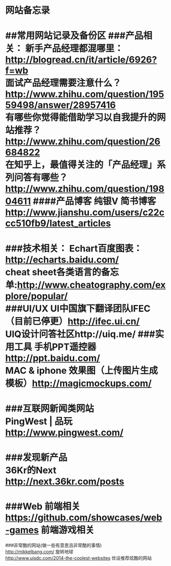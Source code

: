 网站备忘录
=======

##常用网站记录及备份区
###产品相关：
新手产品经理都混哪里：http://blogread.cn/it/article/6926?f=wb
<br>
面试产品经理需要注意什么？http://www.zhihu.com/question/19559498/answer/28957416
<br>
有哪些你觉得能借助学习以自我提升的网站推荐？http://www.zhihu.com/question/26684822
<br>
在知乎上，最值得关注的「产品经理」系列问答有哪些？http://www.zhihu.com/question/19804611
####产品博客
纯银V 简书博客  http://www.jianshu.com/users/c22ccc510fb9/latest_articles 
<br>
==
###技术相关：
Echart百度图表：http://echarts.baidu.com/
<br>
cheat sheet各类语言的备忘单:http://www.cheatography.com/explore/popular/
<br>
###UI/UX
UI中国旗下翻译团队IFEC（目前已停更）http://ifec.ui.cn/  <br>
UIQ设计问答社区http://uiq.me/
###实用工具
手机PPT遥控器 http://ppt.baidu.com/<br>
MAC & iphone 效果图（上传图片生成模板）http://magicmockups.com/
<br>
===
###互联网新闻类网站<br>
PingWest | 品玩 http://www.pingwest.com/ <br>
=======
###发现新产品<br>
36Kr的Next http://next.36kr.com/posts <br>
=====
###Web 前端相关<br>
https://github.com/showcases/web-games 前端游戏相关 <br>
=====
###非常酷的网站(做一些有意思且非常酷的事情)<br>
http://mikkelbang.com/ 旋转地球<br>
http://www.uisdc.com/2014-the-coolest-websites 优设推荐炫酷的网站<br>
